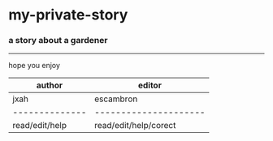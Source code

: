 # my-private-story
### a story about a gardener
********************************************************************************************************************************************************************
hope you enjoy

|author        |editor
|--------------|---------------------|
|jxah          |escambron            |
|--------------|---------------------|
|read/edit/help|read/edit/help/corect|
